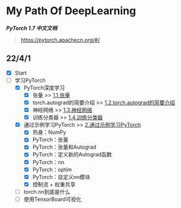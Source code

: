# My Path Of DeepLearning

***PyTorch 1.7 中文文档*** 
>
> <https://pytorch.apachecn.org/#/>

## 22/4/1

- [x] Start
- [ ] 学习PyTorch
  - [x] PyTorch深度学习
    - [x] 张量 >> [1.1.张量](1/1.1/1.1.张量.ipynb)
    - [x] torch.autograd的简要介绍 >> [1.2.torch.autograd的简要介绍](1/1.2/1.2.torch.autograd的简要介绍.ipynb)
    - [x] 神经网络 >> [1.3.神经网络](1/1.3/1.3.神经网络.ipynb)
    - [x] 训练分类器 >> [1.4.训练分类器](1/1.4/1.4.训练分类器.ipynb)
  - [x] 通过示例学习PyTorch >> [2.通过示例学习PyTorch](2/通过示例学习PyTorch.ipynb)
    - [x] 热身：NumPy
    - [x] PyTorch：张量
    - [x] PyTorch：张量和Autograd
    - [x] PyTorch：定义新的Autograd函数
    - [x] PyTorch：nn
    - [x] PyTorch：optim
    - [x] PyTorch：自定义nn模块
    - [x] 控制流 + 权重共享
  - [ ] torch.nn到底是什么
  - [ ] 使用TensorBoard可视化